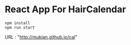 # React App For HairCalendar



~~~
npm install
npm run start
~~~


URL : "http://mukjan.github.io/cal"

